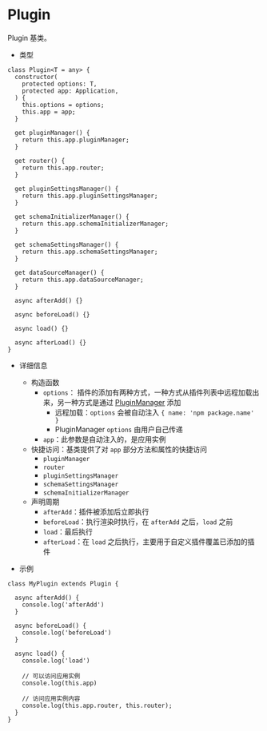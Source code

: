 # Plugin

Plugin 基类。

- 类型

```tsx | pure
class Plugin<T = any> {
  constructor(
    protected options: T,
    protected app: Application,
  ) {
    this.options = options;
    this.app = app;
  }

  get pluginManager() {
    return this.app.pluginManager;
  }

  get router() {
    return this.app.router;
  }

  get pluginSettingsManager() {
    return this.app.pluginSettingsManager;
  }

  get schemaInitializerManager() {
    return this.app.schemaInitializerManager;
  }

  get schemaSettingsManager() {
    return this.app.schemaSettingsManager;
  }

  get dataSourceManager() {
    return this.app.dataSourceManager;
  }

  async afterAdd() {}

  async beforeLoad() {}

  async load() {}

  async afterLoad() {}
}
```

- 详细信息

  - 构造函数
    - `options`： 插件的添加有两种方式，一种方式从插件列表中远程加载出来，另一种方式是通过 [PluginManager](/core/application/plugin-manager) 添加
      - 远程加载：`options` 会被自动注入 `{ name: 'npm package.name' }`
      - PluginManager `options` 由用户自己传递
    - `app`：此参数是自动注入的，是应用实例
  - 快捷访问：基类提供了对 `app` 部分方法和属性的快捷访问
    - `pluginManager`
    - `router`
    - `pluginSettingsManager`
    - `schemaSettingsManager`
    - `schemaInitializerManager`
  - 声明周期
    - `afterAdd`：插件被添加后立即执行
    - `beforeLoad`：执行渲染时执行，在 `afterAdd` 之后，`load` 之前
    - `load`：最后执行
    - `afterLoad`：在 `load` 之后执行，主要用于自定义插件覆盖已添加的插件
- 示例

```tsx | pure
class MyPlugin extends Plugin {

  async afterAdd() {
    console.log('afterAdd')
  }

  async beforeLoad() {
    console.log('beforeLoad')
  }

  async load() {
    console.log('load')

    // 可以访问应用实例
    console.log(this.app)

    // 访问应用实例内容
    console.log(this.app.router, this.router);
  }
}
```
